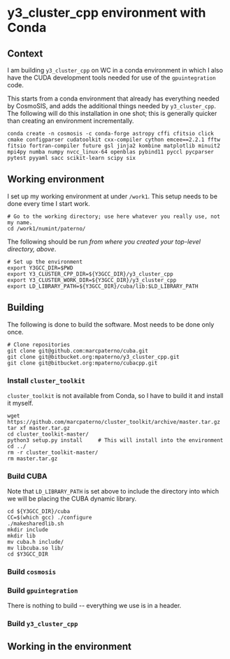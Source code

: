 # y3_cluster_cpp environment with Conda

## Context

I am building `y3_cluster_cpp` on WC in a conda environment in which I also
have the CUDA development tools needed for use of the `gpuintegration` code.

This starts from a conda environment that already has everything needed by
CosmoSIS, and adds the additional things needed by `y3_cluster_cpp`. The 
following will do this installation in one shot; this is generally quicker
than creating an environment incrementally.

    conda create -n cosmosis -c conda-forge astropy cffi cfitsio click cmake configparser cudatoolkit cxx-compiler cython emcee==2.2.1 fftw fitsio fortran-compiler future gsl jinja2 kombine matplotlib minuit2 mpi4py numba numpy nvcc_linux-64 openblas pybind11 pyccl pycparser pytest pyyaml sacc scikit-learn scipy six

## Working environment

I set up my working environment at under `/work1`. This setup needs to be done every time
I start work.

    # Go to the working directory; use here whatever you really use, not my name.
    cd /work1/numint/paterno/

The following should be run *from where you created your top-level directory, above*.

    # Set up the environment
    export Y3GCC_DIR=$PWD
    export Y3_CLUSTER_CPP_DIR=${Y3GCC_DIR}/y3_cluster_cpp
    export Y3_CLUSTER_WORK_DIR=${Y3GCC_DIR}/y3_cluster_cpp
    export LD_LIBRARY_PATH=${Y3GCC_DIR}/cuba/lib:$LD_LIBRARY_PATH
 
## Building

The following is done to build the software. Most needs to be done only once.

    # Clone repositories
    git clone git@github.com:marcpaterno/cuba.git
    git clone git@bitbucket.org:mpaterno/y3_cluster_cpp.git
    git clone git@bitbucket.org:mpaterno/cubacpp.git

### Install `cluster_toolkit`

`cluster_toolkit` is not available from Conda, so I have to build it and install it myself.

    wget https://github.com/marcpaterno/cluster_toolkit/archive/master.tar.gz
    tar xf master.tar.gz
    cd cluster_toolkit-master/
    python3 setup.py install     # This will install into the environment
    cd ../
    rm -r cluster_toolkit-master/
    rm master.tar.gz

### Build CUBA

Note that `LD_LIBRARY_PATH` is set above to include the directory into which we
will be placing the CUBA dynamic library.

    cd ${Y3GCC_DIR}/cuba
    CC=$(which gcc) ./configure
    ./makesharedlib.sh
    mkdir include
    mkdir lib
    mv cuba.h include/
    mv libcuba.so lib/
    cd $Y3GCC_DIR
    
### Build `cosmosis`


### Build `gpuintegration`

There is nothing to build -- everything we use is in a header.

### Build `y3_cluster_cpp`


## Working in the environment




